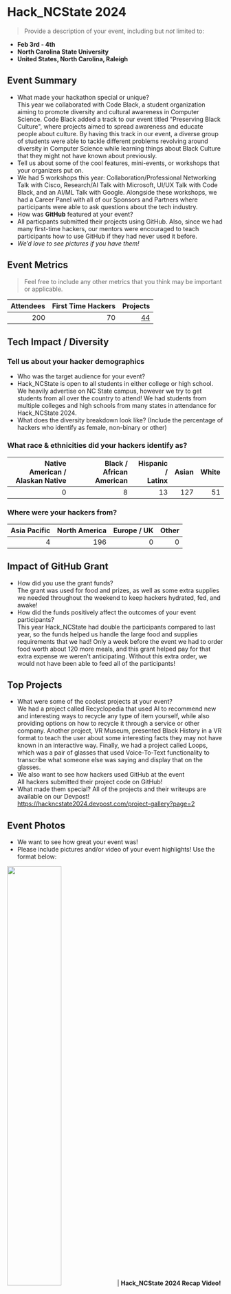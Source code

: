 # Hack_NCState 2024
> Provide a description of your event, including but _not_ limited to: <br>
 - **Feb 3rd - 4th** 
 - **North Carolina State University**
 - **United States, North Carolina, Raleigh**  

## Event Summary

- What made your hackathon special or unique? <br>
This year we collaborated with Code Black, a student organization aiming to promote diversity and cultural awareness in Computer
Science. Code Black added a track to our event titled "Preserving Black Culture", where projects aimed to spread awareness and educate
people about culture. By having this track in our event, a diverse group of students were able to tackle different problems revolving around
diversity in Computer Science while learning things about Black Culture that they might not have known about previously.
- Tell us about some of the cool features, mini-events, or workshops that your organizers put on. <br>
- We had 5 workshops this year: Collaboration/Professional Networking Talk with Cisco, Research/AI Talk with Microsoft, UI/UX Talk with Code Black,
and an AI/ML Talk with Google. Alongside these workshops, we had a Career Panel with all of our Sponsors and Partners where participants
were able to ask questions about the tech industry.
- How was **GitHub** featured at your event? <br>
- All particpants submitted their projects using GitHub. Also, since we had many first-time hackers, our mentors were encouraged
to teach participants how to use GitHub if they had never used it before. 
- *We’d love to see pictures if you have them!* <br>

## Event Metrics 
> Feel free to include any other metrics that you think may be important or applicable. 

| Attendees |First Time Hackers| Projects|
|---------------:|--------------:|------------:|
|200|70|[44](https://hackncstate2024.devpost.com/project-gallery)| 

## Tech Impact / Diversity 

### Tell us about your hacker demographics
 - Who was the target audience for your event? <br>
 - Hack_NCState is open to all students in either college or high school. We heavily advertise on NC State campus, however we try to get students from all over the country to attend! We had students from multiple colleges and high schools from many states in attendance for Hack_NCState 2024.
 - What does the diversity breakdown look like? (Include the percentage of hackers who identify as female, non-binary or other) <br>

### What race & ethnicities did your hackers identify as?
| Native American / <br> Alaskan Native | Black / <br> African American | Hispanic / <br> Latinx | Asian | White |
|---------:|----------:|---------:|---------:|--------:|
|0|8|13|127|51|


### Where were your hackers from?
| Asia Pacific | North America | Europe / UK | Other |
|---------------:|--------------:|------------:|---------:|
|4|196|0|0|

## Impact of GitHub Grant
- How did you use the grant funds? <br>
The grant was used for food and prizes, as well as some extra supplies we needed throughout the weekend to keep hackers
hydrated, fed, and awake!
- How did the funds positively affect the outcomes of your event participants? <br>
This year Hack_NCState had double the participants compared to last year, so the funds helped us handle the large
 food and supplies requirements that we had! Only a week before the event we had to order food worth about 120 more meals,
and this grant helped pay for that extra expense we weren't anticipating. Without this extra order, we would not have been able to feed all of the participants! 

## Top Projects

- What were some of the coolest projects at your event? <br>
We had a project called Recyclopedia that used AI to recommend new and interesting ways to recycle any type of item yourself,
while also providing options on how to recycle it through a service or other company. Another project, VR Museum, presented Black History in a VR format to teach the user about some interesting facts they may not have known in an interactive way. Finally, we had a project called Loops, which was a pair of glasses that used Voice-To-Text functionality to transcribe
what someone else was saying and display that on the glasses.
- We also want to see how hackers used GitHub at the event <br>
All hackers submitted their project code on GitHub!
- What made them special?
All of the projects and their writeups are available on our Devpost!
https://hackncstate2024.devpost.com/project-gallery?page=2

## Event Photos

- We want to see how great your event was! <br>
- Please include pictures and/or video of your event highlights! Use the format below: 

[<img src="https://drive.google.com/drive/folders/11I3aTLpxbtLQ86oI1FHKnK4bLzgygxoo" width="50%">](https://youtu.be/wGD9VBG4olU?si=ZviM9P47AbXP1ij3)
| <b>Hack_NCState 2024 Recap Video! </b>|

## What’s Next?
- Include a high-level wrap-up summary <br>
- What are the dates for your future hackathon? <br>
- Twitter & Instagram handles (if applicable)  
